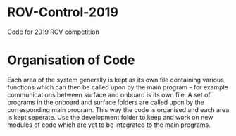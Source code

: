 # ROV-Control-2019
Code for 2019 ROV competition

# Organisation of Code
Each area of the system generally is kept as its own file containing various functions which can then be called 
upon by the main program - for example communications between surface and onboard is its own file. A set of 
programs in the onboard and surface folders are called upon by the corresponding main program. This way the 
code is organised and each area is kept seperate. Use the development folder to keep and work on new modules 
of code which are yet to be integrated to the main programs.

#
